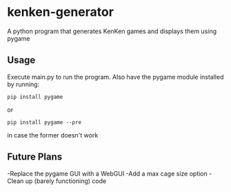 # kenken-generator
A python program that generates KenKen games and displays them using pygame

## Usage
Execute main.py to run the program.
Also have the pygame module installed by running:
````
pip install pygame
````
or
````
pip install pygame --pre
````
in case the former doesn't work


## Future Plans
-Replace the pygame GUI with a WebGUI
-Add a max cage size option
-Clean up (barely functioning) code
